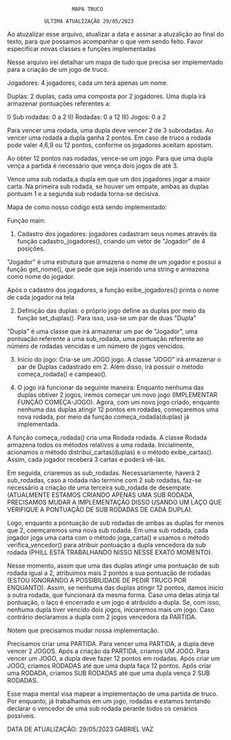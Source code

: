                          MAPA TRUCO

                ÚLTIMA ATUALIZAÇÃO 29/05/2023

Ao atuzalizar esse arquivo, atualizar a data e assinar a atuzalição ao final do texto, para que possamos acompanhar o que vem sendo feito. Favor especificar novas classes e funções implementadas



Nesse arquivo irei detalhar um mapa de tudo que precisa ser implementado para a criação de um jogo de truco.

Jogadores: 4 jogadores, cada um terá apenas um nome.

Duplas: 2 duplas, cada uma composta por 2 jogadores. Uma dupla irá armazenar pontuações referentes a: 
  
   I) Sub rodadas: 0 a 2
   II) Rodadas: 0 a 12
   III) Jogos: 0 a 2

   Para vencer uma rodada, uma dupla deve vencer 2 de 3 subrodadas. Ao vencer uma rodada a dupla ganha 2 pontos. Em caso de truco a rodada pode valer 4,6,9 ou 12 pontos, conforme os jogadores aceitam apostam.

   Ao obter 12 pontos nas rodadas, vence-se um jogo. Para que uma dupla vença a partida é necessário que vença dois jogos de até 3.


Vence uma sub rodada,a dupla em que um dos jogadores jogar a maior carta.
Na primeira sub rodada, se houver um empate, ambas as duplas pontuam 1 e a segunda sub rodada torna-se decisiva.

Mapa de como nosso código está sendo implementado:

Função main:

  1) Cadastro dos jogadores: jogadores cadastram seus nomes através da função cadastro_jogadores(), criando um vetor de "Jogador" de 4 posições.

  "Jogador" é uma estrutura que armazena o nome de um jogador e possui a função get_nome(), que pede que seja inserido uma string e armazena como nome do jogador.

  Após o cadastro dos jogadores, a função exibe_jogadores() printa o nome de cada jogador na tela

  2) Definição das duplas: o próprio jogo define as duplas por meio da função set_duplas(). Para isso, usa-se um par de duas "Dupla"

  "Dupla" é uma classe que irá armazenar um par de "Jogador", uma pontuação referente a uma sub_rodada, uma pontuação referente ao número de rodadas vencidas e um número de jogos vencidos.

  3) Início do jogo: Cria-se um JOGO jogo. A classe "JOGO" irá armazenar o par de Duplas cadastrado em 2. Além disso, irá possuir o método começa_rodada() e campeao().

  4) O jogo irá funcionar da seguinte maneira: Enquanto nenhuma das duplas obtiver 2 jogos, iremos começar um novo jogo (IMPLEMENTAR FUNÇÃO COMEÇA-JOGO). Agora, com um novo jogo criado, enquanto nenhuma das duplas atingir 12 pontos em rodadas, começaremos uma nova rodada, por meio da função começa_rodada(duplas) já implementada.

  A função começa_rodada() cria uma Rodada rodada. A classe Rodada armazena todos os métodos relativos a uma rodada. Inicialmente, acionamos o método distribui_cartas(duplas) e o método exibe_cartas(). Assim, cada jogador receberá 3 cartas e poderá vê-las. 

  Em seguida, criaremos as sub_rodadas. Necessariamente, haverá 2 sub_rodadas, caso a rodada não termine com 2 sub rodadas, faz-se necessário a criação de uma terceira sub_rodada de desempate. (ATUALMENTE ESTAMOS CRIANDO APENAS UMA SUB RODADA, PRECISAMOS MUDAR A IMPLEMENTAÇÃO DISSO USANDO UM LAÇO QUE VERIFIQUE A PONTUAÇÃO DE SUB RODADAS DE CADA DUPLA).

  Logo, enquanto a pontuação de sub rodadas de ambas as duplas for menos que 2, coemçaremos uma nova sub rodada. Em uma sub rodada, cada jogador joga uma carta com o método joga_carta() e usamos o método verifica_vencedor() para atribuir pontuação a dupla vencedora da sub rodada (PHILL ESTÁ TRABALHANDO NISSO NESSE EXATO MOMENTO). 

  Nesse momento, assim que uma das duplas atingir uma pontuação de sub rodada igual a 2, atribuímos mais 2 pontos a sua pontuação de rodadas (ESTOU IGNORANDO A POSSIBILIDADE DE PEDIR TRUCO POR ENQUANTO). Assim, se nenhuma das duplas atingir 12 pontos, damos início a outra rodada, que funcionará da mesma forma. Caso uma delas atinja tal pontuação, o laço é encerrado e um jogo é atribuído a dupla. Se, com isso, nenhuma dupla tiver vencido dois jogos, iniciaremos mais um jogo. Caso contrário declaramos a dupla com 2 jogos vencedora da PARTIDA.

  Notem que precisamos mudar nossa implementação.

  Precisamos criar uma PARTIDA. Para vencer uma PARTIDA, a dupla deve vencer 2 JOGOS.
  Após a criação da PARTIDA, criamos UM JOGO. Para vencer um JOGO, a dupla deve fazer 12 pontos em rodadas.
  Após criar um JOGO, criamos RODADAS até que uma dupla faça 12 pontos. 
  Após criar uma RODADA, criamos SUB RODADAS até que uma dupla vença 2 SUB RODADAS.


Esse mapa mental visa mapear a implementação de uma partida de truco. Por enquanto, já trabalhamos em um jogo, rodadas e estamos tentando declarar o vencedor de uma sub rodada perante todos os cenários possíveis.


DATA DE ATUALIZAÇÃO: 29/05/2023 GABRIEL VAZ